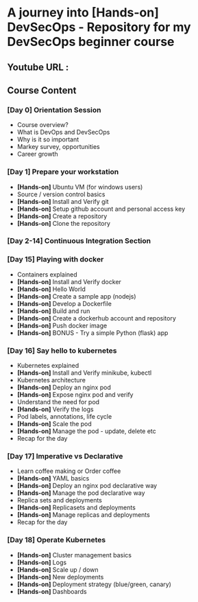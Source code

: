 # A journey into [Hands-on] DevSecOps - Repository for my DevSecOps beginner course

## Youtube URL :  

## Course Content

### [Day 0] Orientation Session
- Course overview?
- What is DevOps and DevSecOps
- Why is it so important
- Markey survey, opportunities
- Career growth 

### [Day 1] Prepare your workstation
- **[Hands-on]** Ubuntu VM (for windows users)
- Source / version control basics 
- **[Hands-on]** Install and Verify git
- **[Hands-on]** Setup github account and personal access key
- **[Hands-on]** Create a repository
- **[Hands-on]** Clone the repository

### [Day 2-14] Continuous Integration Section

### [Day 15] Playing with docker
- Containers explained
- **[Hands-on]** Install and Verify docker
- **[Hands-on]** Hello World
- **[Hands-on]** Create a sample app (nodejs)
- **[Hands-on]** Develop a Dockerfile
- **[Hands-on]** Build and run
- **[Hands-on]** Create a dockerhub account and repository
- **[Hands-on]** Push docker image
- **[Hands-on]** BONUS - Try a simple Python (flask) app 


### [Day 16] Say hello to kubernetes
- Kubernetes explained
- **[Hands-on]** Install and Verify minikube, kubectl
- Kubernetes architecture
- **[Hands-on]** Deploy an nginx pod
- **[Hands-on]** Expose nginx pod and verify
- Understand the need for pod
- **[Hands-on]** Verify the logs 
- Pod labels, annotations, life cycle
- **[Hands-on]** Scale the pod
- **[Hands-on]** Manage the pod - update, delete etc
- Recap for the day

### [Day 17] Imperative vs Declarative
- Learn coffee making or Order coffee 
- **[Hands-on]** YAML basics
- **[Hands-on]** Deploy an nginx pod declarative way
- **[Hands-on]** Manage the pod declarative way
- Replica sets and deployments 
- **[Hands-on]** Replicasets and deployments 
- **[Hands-on]** Manage replicas and deployments
- Recap for the day

### [Day 18] Operate Kubernetes
- **[Hands-on]** Cluster management basics
- **[Hands-on]** Logs
- **[Hands-on]** Scale up / down
- **[Hands-on]** New deployments 
- **[Hands-on]** Deployment strategy (blue/green, canary)
- **[Hands-on]** Dashboards






